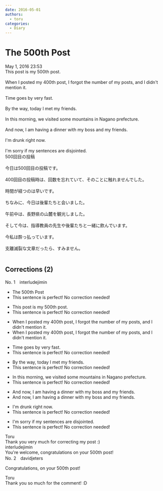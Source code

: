```yaml
---
date: 2016-05-01
authors:
  - toru
categories:
  - Diary
---
```


<h1 id="subject_show">The 500th Post</h1>
<div class="date">May 1, 2016 23:53</div>
<div id="post"><div id="body_show_ori">
This post is my 500th post.<br/><br/>When I posted my 400th post, I forgot the number of my posts, and I didn't mention it.<br/><br/>Time goes by very fast.<br/><br/>By the way, today I met my friends.<br/><br/>In this morning, we visited some mountains in Nagano prefecture.<br/><br/>And now, I am having a dinner with my boss and my friends.<br/><br/>I'm drunk right now.<br/><br/>I'm sorry if my sentences are disjointed.
</div></div>

<!-- more -->

<div id="post_ja"><div id="body_show_mo">
500回目の投稿<br/><br/>今日は500回目の投稿です。<br/><br/>400回目の投稿時は、回数を忘れていて、そのことに触れませんでした。<br/><br/>時間が経つのは早いです。<br/><br/>ちなみに、今日は後輩たちと会いました。<br/><br/>午前中は、長野県の山麓を観光しました。<br/><br/>そして今は、指導教員の先生や後輩たちと一緒に飲んでいます。<br/><br/>今私は酔っ払っています。<br/><br/>支離滅裂な文章だったら、すみません。<br/><br/>
</div></div>

## Corrections (2)
<div id="block"><div class="first_name"> No. 1　<span class="just_name">interludejimin</span></div><div id="block2">
<ul class="correction_field">
<li class="incorrect">The 500th Post</li>
<li class="corrected perfect">This sentence is perfect! No correction needed!</li>
</ul>
<ul class="correction_field">
<li class="incorrect">This post is my 500th post.</li>
<li class="corrected perfect">This sentence is perfect! No correction needed!</li>
</ul>
<ul class="correction_field">
<li class="incorrect">When I posted my 400th post, I forgot the number of my posts, and I didn't mention it.</li>
<li class="corrected correct">
When I posted my 400th post, I forgot the number of <span class="f_gray"><span class="sline">my </span></span>posts, and I didn't mention it.
</li>
</ul>
<ul class="correction_field">
<li class="incorrect">Time goes by very fast.</li>
<li class="corrected perfect">This sentence is perfect! No correction needed!</li>
</ul>
<ul class="correction_field">
<li class="incorrect">By the way, today I met my friends.</li>
<li class="corrected perfect">This sentence is perfect! No correction needed!</li>
</ul>
<ul class="correction_field">
<li class="incorrect">In this morning, we visited some mountains in Nagano prefecture.</li>
<li class="corrected perfect">This sentence is perfect! No correction needed!</li>
</ul>
<ul class="correction_field">
<li class="incorrect">And now, I am having a dinner with my boss and my friends.</li>
<li class="corrected correct">
And now, I am having <span class="f_gray"><span class="sline">a </span></span>dinner with my boss and my friends.
</li>
</ul>
<ul class="correction_field">
<li class="incorrect">I'm drunk right now.</li>
<li class="corrected perfect">This sentence is perfect! No correction needed!</li>
</ul>
<ul class="correction_field">
<li class="incorrect">I'm sorry if my sentences are disjointed.</li>
<li class="corrected perfect">This sentence is perfect! No correction needed!</li>
</ul>
</div><div class="name"><span class="just_name">Toru</span><br>
Thank you very much for correcting my post :)
</div>
<div class="name"><span class="just_name">interludejimin</span><br>
You're welcome, congratulations on your 500th post!
</div>
</div>
<div id="block"><div class="first_name"> No. 2　<span class="just_name">davidjeters</span></div><div id="block2">
<p class="comment_small">
 Congratulations, on your 500th post!
</p>

</div><div class="name"><span class="just_name">Toru</span><br>
Thank you so much for the comment! :D
</div>
</div>
